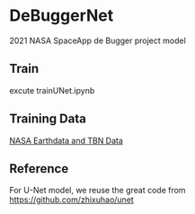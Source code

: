 # DeBuggerNet
2021 NASA SpaceApp de Bugger project model

## Train
excute trainUNet.ipynb

## Training Data
[NASA Earthdata and TBN Data](https://drive.google.com/drive/folders/1e3RmoPyhTRqp8k3gxcO8Ywynb5uCQvKz?usp=sharing)

## Reference
For U-Net model, we reuse the great code from https://github.com/zhixuhao/unet
